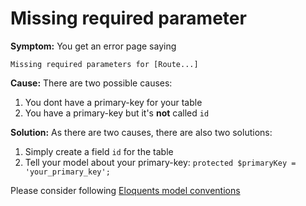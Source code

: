# Missing required parameter

**Symptom:** You get an error page saying

```text
Missing required parameters for [Route...]
```

**Cause:** There are two possible causes:

1. You dont have a primary-key for your table  
2. You have a primary-key but it's **not** called `id`

**Solution:** As there are two causes, there are also two solutions: 

1. Simply create a field `id` for the table  
2. Tell your model about your primary-key: `protected $primaryKey = 'your_primary_key';` 

Please consider following [Eloquents model conventions](https://laravel.com/docs/eloquent#eloquent-model-conventions)

